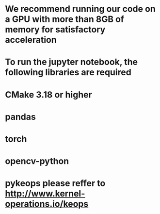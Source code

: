 # We recommend running our code on a GPU with more than 8GB of memory for satisfactory acceleration
# To run the jupyter notebook, the following libraries are required
# CMake 3.18 or higher
# pandas 
# torch
# opencv-python  
# pykeops   please reffer to http://www.kernel-operations.io/keops 
 
